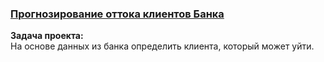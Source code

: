 ### [Прогнозирование оттока клиентов Банка]()

**Задача проекта:**\
На основе данных из банка определить клиента, который может уйти.
